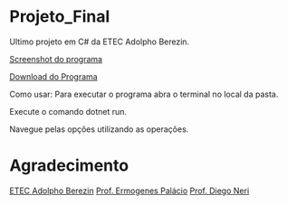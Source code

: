 # Projeto_Final
Ultimo projeto em C# da ETEC Adolpho Berezin.

[Screenshot do programa](menu.png)

[Download do Programa](https://github.com/manunasci/Projeto_Final/archive/refs/heads/main.zip)

Como usar: Para executar o programa abra o terminal no local da pasta.

Execute o comando dotnet run.

Navegue pelas opções utilizando as operações.

# Agradecimento

[ETEC Adolpho Berezin](http://eteab.com.br)
[Prof. Ermogenes Palácio](https://github.com/ermogenes)
[Prof. Diego Neri](https://github.com/diegoneri)